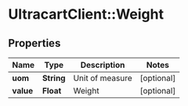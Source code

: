 # UltracartClient::Weight

## Properties
Name | Type | Description | Notes
------------ | ------------- | ------------- | -------------
**uom** | **String** | Unit of measure | [optional] 
**value** | **Float** | Weight | [optional] 


